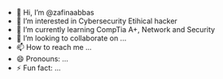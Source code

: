 - 👋 Hi, I’m @zafinaabbas
- 👀 I’m interested in Cybersecurity Etihical hacker
- 🌱 I’m currently learning CompTia A+, Network and Security
- 💞️ I’m looking to collaborate on ...
- 📫 How to reach me ...
- 😄 Pronouns: ...
- ⚡ Fun fact: ...

<!---
zafinaabbas/zafinaabbas is a ✨ special ✨ repository because its `README.md` (this file) appears on your GitHub profile.
You can click the Preview link to take a look at your changes.
--->
